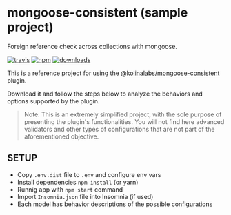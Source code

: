 # mongoose-consistent (sample project)

Foreign reference check across collections with mongoose.

[![travis][travis_img]][travis_url] [![npm][npm_img]][npm_url] [![downloads]][downloads]

This is a reference project for using the [@kolinalabs/mongoose-consistent](https://www.npmjs.com/package/@kolinalabs/mongoose-consistent) plugin.

Download it and follow the steps below to analyze the behaviors and options supported by the plugin.

> Note: This is an extremely simplified project, with the sole purpose of presenting the plugin's functionalities.
You will not find here advanced validators and other types of configurations that are not part of the aforementioned objective.

## SETUP

- Copy ```.env.dist``` file to ```.env``` and configure env vars
- Install dependencies ```npm install``` (or yarn)
- Runnig app with ```npm start``` command
- Import ```Insomnia.json``` file into Insomnia (if used)
- Each model has behavior descriptions of the possible configurations

[travis_img]: https://travis-ci.com/kolinalabs/mongoose-consistent.svg?branch=master
[travis_url]: https://travis-ci.com/kolinalabs/mongoose-consistent
[npm_img]: https://img.shields.io/npm/v/@kolinalabs/mongoose-consistent.svg
[npm_url]: https://npmjs.com/package/@kolinalabs/mongoose-consistent
[downloads]: https://img.shields.io/npm/dw/@kolinalabs/mongoose-consistent
